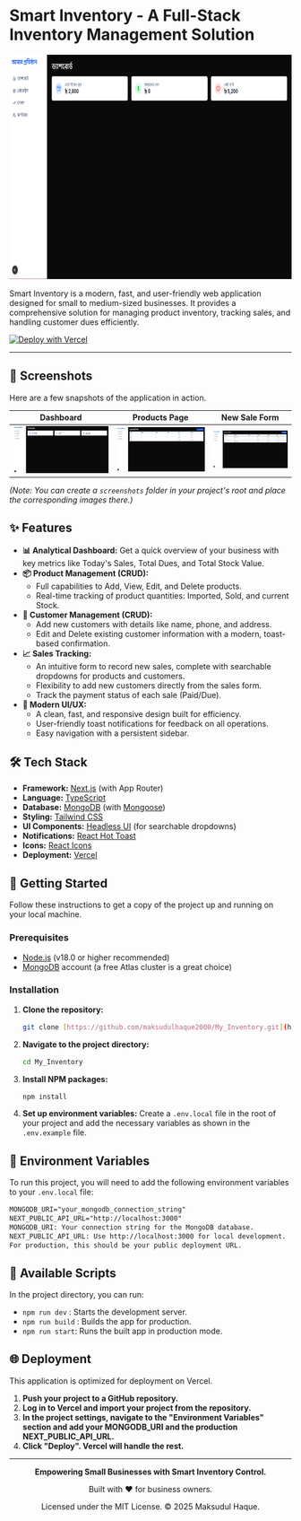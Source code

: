 # Smart Inventory - A Full-Stack Inventory Management Solution

<div align="center">
  <img src="./public/preview.png" height="400" width="800" alt="Smart Inventory Cover"/>
</div>

Smart Inventory is a modern, fast, and user-friendly web application designed for small to medium-sized businesses. It provides a comprehensive solution for managing product inventory, tracking sales, and handling customer dues efficiently.

[![Deploy with Vercel](https://vercel.com/button)](https://vercel.com/new/clone?repository-url=https%3A%2F%2Fgithub.com%2Fmaksudulhaque2000%2FMy_Inventory)

---

## 📸 Screenshots

Here are a few snapshots of the application in action.

| Dashboard                                    | Products Page                               | New Sale Form                              |
| ------------------------------------------ | --------------------------------------------- | --------------------------------------------- |
| ![Dashboard](./public/dashboard.png) | ![Products Page](./public/products.png) | ![Sales Modal](./public/sales.png) | ![customer Modal](./public/customer.png) |

*(Note: You can create a `screenshots` folder in your project's root and place the corresponding images there.)*

## ✨ Features

-   **📊 Analytical Dashboard:** Get a quick overview of your business with key metrics like Today's Sales, Total Dues, and Total Stock Value.
-   **📦 Product Management (CRUD):**
    -   Full capabilities to Add, View, Edit, and Delete products.
    -   Real-time tracking of product quantities: Imported, Sold, and current Stock.
-   **👥 Customer Management (CRUD):**
    -   Add new customers with details like name, phone, and address.
    -   Edit and Delete existing customer information with a modern, toast-based confirmation.
-   **📈 Sales Tracking:**
    -   An intuitive form to record new sales, complete with searchable dropdowns for products and customers.
    -   Flexibility to add new customers directly from the sales form.
    -   Track the payment status of each sale (Paid/Due).
-   **🚀 Modern UI/UX:**
    -   A clean, fast, and responsive design built for efficiency.
    -   User-friendly toast notifications for feedback on all operations.
    -   Easy navigation with a persistent sidebar.

## 🛠️ Tech Stack

-   **Framework:** [Next.js](https://nextjs.org/) (with App Router)
-   **Language:** [TypeScript](https://www.typescriptlang.org/)
-   **Database:** [MongoDB](https://www.mongodb.com/) (with [Mongoose](https://mongoosejs.com/))
-   **Styling:** [Tailwind CSS](https://tailwindcss.com/)
-   **UI Components:** [Headless UI](https://headlessui.com/) (for searchable dropdowns)
-   **Notifications:** [React Hot Toast](https://react-hot-toast.com/)
-   **Icons:** [React Icons](https://react-icons.github.io/react-icons/)
-   **Deployment:** [Vercel](https://vercel.com/)

## 🚀 Getting Started

Follow these instructions to get a copy of the project up and running on your local machine.

### Prerequisites

-   [Node.js](https://nodejs.org/en/) (v18.0 or higher recommended)
-   [MongoDB](https://www.mongodb.com/try/download/community) account (a free Atlas cluster is a great choice)

### Installation

1.  **Clone the repository:**
    ```bash
    git clone [https://github.com/maksudulhaque2000/My_Inventory.git](https://github.com/maksudulhaque2000/My_Inventory.git)
    ```

2.  **Navigate to the project directory:**
    ```bash
    cd My_Inventory
    ```

3.  **Install NPM packages:**
    ```bash
    npm install
    ```

4.  **Set up environment variables:**
    Create a `.env.local` file in the root of your project and add the necessary variables as shown in the `.env.example` file.

## 🔑 Environment Variables

To run this project, you will need to add the following environment variables to your `.env.local` file:

```env
MONGODB_URI="your_mongodb_connection_string"
NEXT_PUBLIC_API_URL="http://localhost:3000"
MONGODB_URI: Your connection string for the MongoDB database.
NEXT_PUBLIC_API_URL: Use http://localhost:3000 for local development. For production, this should be your public deployment URL.
```

## 📜 Available Scripts

In the project directory, you can run:
* ```npm run dev``` : Starts the development server.
* ```npm run build``` : Builds the app for production.
* ```npm run start```: Runs the built app in production mode.

## 🌐 Deployment

This application is optimized for deployment on Vercel.

1.  **Push your project to a GitHub repository.**
2.  **Log in to Vercel and import your project from the repository.**
3.  **In the project settings, navigate to the "Environment Variables" section and add your MONGODB_URI and the production NEXT_PUBLIC_API_URL.**
4.  **Click "Deploy". Vercel will handle the rest.**

---

<p align="center">
  <strong>Empowering Small Businesses with Smart Inventory Control.</strong>
</p>
<p align="center">
  Built with ❤️ for business owners.
</p>
<p align="center">
  Licensed under the MIT License. © 2025 Maksudul Haque.
</p>
